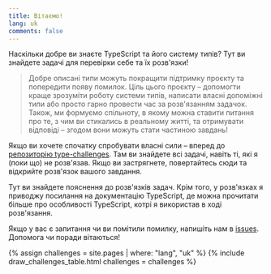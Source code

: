 ```yaml
---
title: Вітаємо!
lang: uk
comments: false
---
```


Наскільки добре ви знаєте TypeScript та його систему типів?
Тут ви знайдете задачі для перевірки себе та їх розв'язки!

> Добре описані типи можуть покращити підтримку проєкту та попередити появу помилок.
> Ціль цього проєкту – допомогти краще зрозуміти роботу системи типів, написати власні допоміжні типи або просто гарно провести час за розв'язанням задачок.
> Також, ми формуємо спільноту, в якому можна ставити питання про те, з чим ви стикались в реальному житті, та отримувати відповіді – згодом вони можуть стати частиною завдань!

Якщо ви хочете спочатку спробувати власні сили – вперед до [репозиторію type-challenges](https://github.com/type-challenges/type-challenges).
Там ви знайдете всі задачі, навіть ті, які я (поки що) не розв'язав.
Якщо ви застрягнете, повертайтесь сюди та відкрийте розв'язок вашого завдання.

Тут ви знайдете пояснення до розв'язків задач.
Крім того, у розв'язках я приводжу посилання на документацію TypeScript, де можна прочитати більше про особливості TypeScript, котрі я використав в ході розв'язання.

Якщо у вас є запитання чи ви помітили помилку, напишіть нам в [issues](https://github.com/ghaiklor/type-challenges-solutions/issues).
Допомога чи поради вітаються!

{% assign challenges = site.pages | where: "lang", "uk" %}
{% include draw_challenges_table.html challenges = challenges %}
